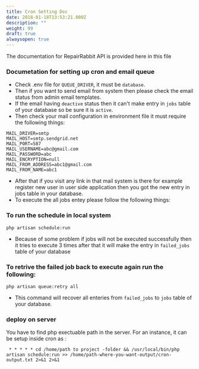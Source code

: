 ```yaml
---
title: Cron Setting Doc
date: 2018-01-18T13:53:21.000Z
description: ""
weight: 99
draft: true
alwaysopen: true
---
```

The documentation for RepairRabbit API is provided here in this file

### Documetation for setting up cron and email queue

* Check .env file for `QUEUE_DRIVER`, it must be `database`.
* Then if you want to send email from system then please check the email status from admin email templates.
* If the email having `deactive` status then it can't make entry in `jobs` table of your database so be sure it is `active`.
* Then check your mail configuration in environment file it must require the following things:

```
MAIL_DRIVER=smtp
MAIL_HOST=smtp.sendgrid.net
MAIL_PORT=587
MAIL_USERNAME=abc@gmail.com
MAIL_PASSWORD=abc
MAIL_ENCRYPTION=null
MAIL_FROM_ADDRESS=abc1@gmail.com
MAIL_FROM_NAME=abc1
```

* After that if you visit any link in that mail system is there for example register new user in user side application then you got the new entry in jobs table in your database.
* To execute the all jobs entey please follow the following things:

### To run the schedule in local system

```
php artisan schedule:run
```

* Because of some problem if jobs will not be executed successfully then it tries to execute 3 times after that it will make the entry in `failed_jobs` table of your database

### To retrive the failed job back to execute again run the following:

```
php artisan queue:retry all
```

* This command will recover all enteries from `failed_jobs` to `jobs` table of your database.

### deploy on server

You have to find php exectuable path in the server. For an instance, it can be setup inside cron as :

```
 * * * * * cd /home/path to project -folder && /usr/local/bin/php artisan schedule:run >> /home/path-where-you-want-output/cron-output.txt 2>&1 2>&1
```